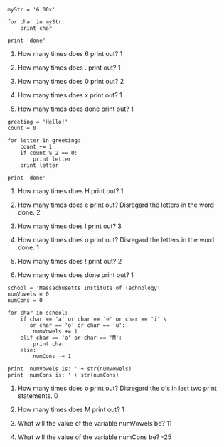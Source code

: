 ```
myStr = '6.00x'

for char in myStr:
    print char

print 'done' 
```

1. How many times does 6 print out?
1

2. How many times does . print out?
1

3. How many times does 0 print out?
2

4. How many times does x print out?
1

5. How many times does done print out? 
1

```
greeting = 'Hello!'
count = 0

for letter in greeting:
    count += 1
    if count % 2 == 0:
        print letter 
    print letter

print 'done'
```

1. How many times does H print out?
1

2. How many times does e print out? Disregard the letters in the word done.
2

3. How many times does l print out?
3

4. How many times does o print out? Disregard the letters in the word done.
1

5. How many times does ! print out?
2

6. How many times does done print out? 
1

```
school = 'Massachusetts Institute of Technology'
numVowels = 0
numCons = 0

for char in school:
    if char == 'a' or char == 'e' or char == 'i' \
       or char == 'o' or char == 'u':
        numVowels += 1
    elif char == 'o' or char == 'M':
        print char
    else:
        numCons -= 1

print 'numVowels is: ' + str(numVowels)
print 'numCons is: ' + str(numCons) 
```

1. How many times does o print out? Disregard the o's in last two print statements.
0

2. How many times does M print out?
1

3. What will the value of the variable numVowels be?
11

4. What will the value of the variable numCons be? 
-25